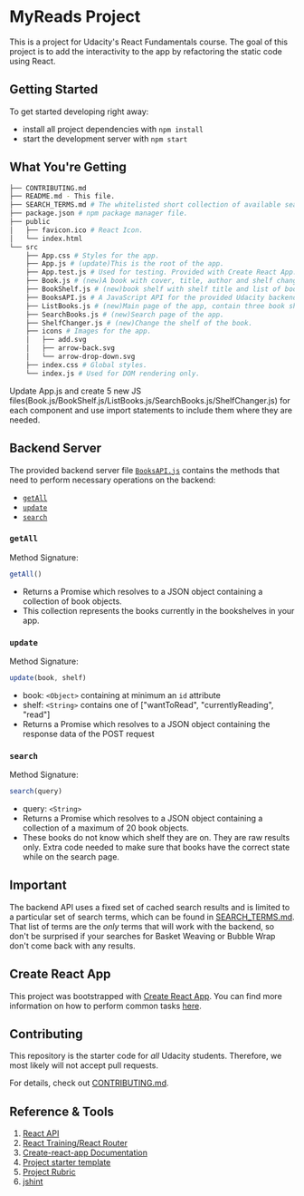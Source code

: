 # MyReads Project

This is a project for Udacity's React Fundamentals course. The goal of this project is to add the interactivity to the app by refactoring the static code using React.



## Getting Started

To get started developing right away:

* install all project dependencies with `npm install`
* start the development server with `npm start`

## What You're Getting
```bash
├── CONTRIBUTING.md
├── README.md - This file.
├── SEARCH_TERMS.md # The whitelisted short collection of available search terms to use with the app.
├── package.json # npm package manager file.
├── public
│   ├── favicon.ico # React Icon.
│   └── index.html
└── src
    ├── App.css # Styles for the app.
    ├── App.js # (update)This is the root of the app.
    ├── App.test.js # Used for testing. Provided with Create React App.
    ├── Book.js # (new)A book with cover, title, author and shelf changer.
    ├── BookShelf.js # (new)book shelf with shelf title and list of books.
    ├── BooksAPI.js # A JavaScript API for the provided Udacity backend. Instructions for the methods are below.
    ├── ListBooks.js # (new)Main page of the app, contain three book shelfs.
    ├── SearchBooks.js # (new)Search page of the app.
    ├── ShelfChanger.js # (new)Change the shelf of the book.
    ├── icons # Images for the app.
    │   ├── add.svg
    │   ├── arrow-back.svg
    │   └── arrow-drop-down.svg
    ├── index.css # Global styles.
    └── index.js # Used for DOM rendering only.
```

Update App.js and create 5 new JS files(Book.js/BookShelf.js/ListBooks.js/SearchBooks.js/ShelfChanger.js) for each component and use import statements to include them where they are needed.

## Backend Server

The provided backend server file [`BooksAPI.js`](src/BooksAPI.js) contains the methods that need to perform necessary operations on the backend:

* [`getAll`](#getall)
* [`update`](#update)
* [`search`](#search)

### `getAll`

Method Signature:

```js
getAll()
```

* Returns a Promise which resolves to a JSON object containing a collection of book objects.
* This collection represents the books currently in the bookshelves in your app.

### `update`

Method Signature:

```js
update(book, shelf)
```

* book: `<Object>` containing at minimum an `id` attribute
* shelf: `<String>` contains one of ["wantToRead", "currentlyReading", "read"]  
* Returns a Promise which resolves to a JSON object containing the response data of the POST request

### `search`

Method Signature:

```js
search(query)
```

* query: `<String>`
* Returns a Promise which resolves to a JSON object containing a collection of a maximum of 20 book objects.
* These books do not know which shelf they are on. They are raw results only. Extra code needed to make sure that books have the correct state while on the search page.

## Important
The backend API uses a fixed set of cached search results and is limited to a particular set of search terms, which can be found in [SEARCH_TERMS.md](SEARCH_TERMS.md). That list of terms are the _only_ terms that will work with the backend, so don't be surprised if your searches for Basket Weaving or Bubble Wrap don't come back with any results.

## Create React App

This project was bootstrapped with [Create React App](https://github.com/facebookincubator/create-react-app). You can find more information on how to perform common tasks [here](https://github.com/facebookincubator/create-react-app/blob/master/packages/react-scripts/template/README.md).

## Contributing

This repository is the starter code for _all_ Udacity students. Therefore, we most likely will not accept pull requests.

For details, check out [CONTRIBUTING.md](CONTRIBUTING.md).

## Reference & Tools

1. [React API](https://facebook.github.io/react/docs/react-api.html)
2. [React Training/React Router](https://reacttraining.com/react-router/web/api/BrowserRouter)
3. [Create-react-app Documentation](https://github.com/facebookincubator/create-react-app)
4. [Project starter template](https://github.com/udacity/reactnd-project-myreads-starter)
5. [Project Rubric](https://review.udacity.com/#!/rubrics/918/view)
6. [jshint](http://jshint.com/)
